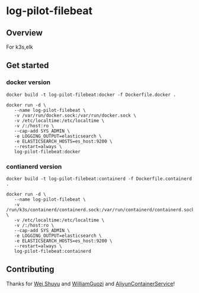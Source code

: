# log-pilot-filebeat

## Overview

For k3s,elk

## Get started

### docker version
```buildoutcfg
docker build -t log-pilot-filebeat:docker -f Dockerfile.docker .

docker run -d \
   --name log-pilot-filebeat \
   -v /var/run/docker.sock:/var/run/docker.sock \
   -v /etc/localtime:/etc/localtime \
   -v /:/host:ro \
   --cap-add SYS_ADMIN \
   -e LOGGING_OUTPUT=elasticsearch \
   -e ELASTICSEARCH_HOSTS=es_host:9200 \
   --restart=always \
   log-pilot-filebeat:docker
```

### contianerd version
```buildoutcfg
docker build -t log-pilot-filebeat:containerd -f Dockerfile.containerd .

docker run -d \
   --name log-pilot-filebeat \
   -v /run/k3s/containerd/containerd.sock:/var/run/containerd/containerd.sock \
   -v /etc/localtime:/etc/localtime \
   -v /:/host:ro \
   --cap-add SYS_ADMIN \
   -e LOGGING_OUTPUT=elasticsearch \
   -e ELASTICSEARCH_HOSTS=es_host:9200 \
   --restart=always \
   log-pilot-filebeat:containerd
```


## Contributing

Thanks for [Wei Shuyu](https://github.com/wsy2220/log-pilot/tree/containerd) and [WilliamGuozi](https://github.com/WilliamGuozi/log-pilot-filebeat) and [AliyunContainerService](https://github.com/AliyunContainerService/log-pilot)!
